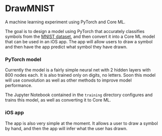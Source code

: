 # DrawMNIST
A machine learning experiment using PyTorch and Core ML.

The goal is to design a model using PyTorch that accurately classifies symbols from the [MNIST dataset](https://en.wikipedia.org/wiki/MNIST_database),
and then convert it into a Core ML model that can be used in an iOS app.
The app will allow users to draw a symbol and then have the app predict what symbol they have drawn.

### PyTorch model
Currently the model is a fairly simple neural net with 2 hidden layers with 800 nodes each.
It is also trained only on digits, no letters.
Soon this model will use convolution as well as other methods to improve model performance.

The Jupyter Notebook contained in the `training` directory configures and trains this model, as well as converting it to Core ML.

### iOS app
The app is also very simple at the moment. It allows a user to draw a symbol by hand, and then the app will infer what the user has drawn.
